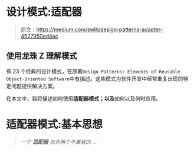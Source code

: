 # 设计模式:适配器

> 原文：<https://medium.com/swlh/design-patterns-adapter-4527950ed4ac>

## 使用龙珠 Z 理解模式

有 23 个经典的设计模式，在原著`Design Patterns: Elements of Reusable Object-Oriented Software`中有描述。这些模式为软件开发中经常重复出现的特定问题提供解决方案。

在本文中，我将描述如何使用**适配器模式；以及**如何以及何时应用。

# 适配器模式:基本思想

> *一个* ***适配器*** *允许两个不兼容的* …